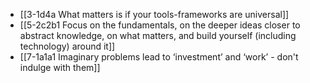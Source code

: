 - [[3-1d4a What matters is if your tools-frameworks are universal]]
- [[5-2c2b1 Focus on the fundamentals, on the deeper ideas closer to abstract knowledge, on what matters, and build yourself (including technology) around it]]
- [[7-1a1a1 Imaginary problems lead to ‘investment’ and ‘work’ - don't indulge with them]]
<br>
